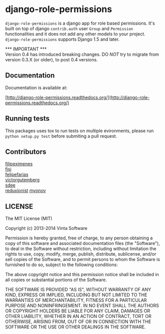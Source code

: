 # django-role-permissions

```django-role-permissions``` is a django app for role based permissions. It's built on top of django ```contrib.auth``` user ```Group``` and ```Permission``` functionalities and it does not add any other models to your project.   
```django-role-permissions``` supports Django 1.5 and later.

*** IMPORTANT ***   
Version 0.4 has introduced breaking changes. DO *NOT* try to migrate from version 0.3.X (or older), to post 0.4 versions.

## Documentation

Documentation is available at:

[http://django-role-permissions.readthedocs.org/](http://django-role-permissions.readthedocs.org/)

## Running tests

This packages uses tox to run tests on multiple evironments, please run ```python setup.py test``` before submiting a pull request.

## Contributors

[filipeximenes](https://github.com/filipeximenes)   
[fjsj](https://github.com/fjsj)  
[felipefarias](https://github.com/felipefarias)  
[victorgutemberg](https://github.com/victorgutemberg)  
[sdee](https://github.com/sdee)  
[reduxionist](https://github.com/reduxionist)
[myonov](https://github.com/myonov)

## LICENSE

The MIT License (MIT)

Copyright (c) 2013-2014 Vinta Software

Permission is hereby granted, free of charge, to any person obtaining a copy of
this software and associated documentation files (the "Software"), to deal in
the Software without restriction, including without limitation the rights to
use, copy, modify, merge, publish, distribute, sublicense, and/or sell copies of
the Software, and to permit persons to whom the Software is furnished to do so,
subject to the following conditions:

The above copyright notice and this permission notice shall be included in all
copies or substantial portions of the Software.

THE SOFTWARE IS PROVIDED "AS IS", WITHOUT WARRANTY OF ANY KIND, EXPRESS OR
IMPLIED, INCLUDING BUT NOT LIMITED TO THE WARRANTIES OF MERCHANTABILITY, FITNESS
FOR A PARTICULAR PURPOSE AND NONINFRINGEMENT. IN NO EVENT SHALL THE AUTHORS OR
COPYRIGHT HOLDERS BE LIABLE FOR ANY CLAIM, DAMAGES OR OTHER LIABILITY, WHETHER
IN AN ACTION OF CONTRACT, TORT OR OTHERWISE, ARISING FROM, OUT OF OR IN
CONNECTION WITH THE SOFTWARE OR THE USE OR OTHER DEALINGS IN THE SOFTWARE.
